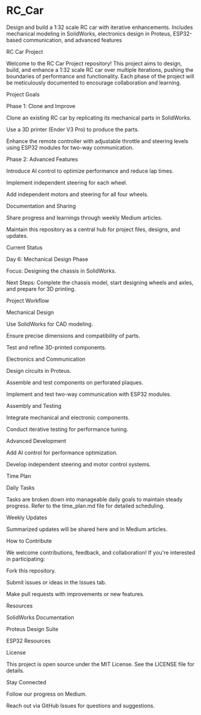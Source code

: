 # RC_Car
Design and build a 1:32 scale RC car with iterative enhancements. Includes mechanical modeling in SolidWorks, electronics design in Proteus, ESP32-based communication, and advanced features 

RC Car Project

Welcome to the RC Car Project repository! This project aims to design, build, and enhance a 1:32 scale RC car over multiple iterations, pushing the boundaries of performance and functionality. Each phase of the project will be meticulously documented to encourage collaboration and learning.

Project Goals

Phase 1: Clone and Improve

Clone an existing RC car by replicating its mechanical parts in SolidWorks.

Use a 3D printer (Ender V3 Pro) to produce the parts.

Enhance the remote controller with adjustable throttle and steering levels using ESP32 modules for two-way communication.

Phase 2: Advanced Features

Introduce AI control to optimize performance and reduce lap times.

Implement independent steering for each wheel.

Add independent motors and steering for all four wheels.

Documentation and Sharing

Share progress and learnings through weekly Medium articles.

Maintain this repository as a central hub for project files, designs, and updates.

Current Status

Day 6: Mechanical Design Phase

Focus: Designing the chassis in SolidWorks.

Next Steps: Complete the chassis model, start designing wheels and axles, and prepare for 3D printing.

Project Workflow

Mechanical Design

Use SolidWorks for CAD modeling.

Ensure precise dimensions and compatibility of parts.

Test and refine 3D-printed components.

Electronics and Communication

Design circuits in Proteus.

Assemble and test components on perforated plaques.

Implement and test two-way communication with ESP32 modules.

Assembly and Testing

Integrate mechanical and electronic components.

Conduct iterative testing for performance tuning.

Advanced Development

Add AI control for performance optimization.

Develop independent steering and motor control systems.

Time Plan

Daily Tasks

Tasks are broken down into manageable daily goals to maintain steady progress. Refer to the time_plan.md file for detailed scheduling.

Weekly Updates

Summarized updates will be shared here and in Medium articles.

How to Contribute

We welcome contributions, feedback, and collaboration! If you're interested in participating:

Fork this repository.

Submit issues or ideas in the Issues tab.

Make pull requests with improvements or new features.

Resources

SolidWorks Documentation

Proteus Design Suite

ESP32 Resources

License

This project is open source under the MIT License. See the LICENSE file for details.

Stay Connected

Follow our progress on Medium.

Reach out via GitHub Issues for questions and suggestions.

